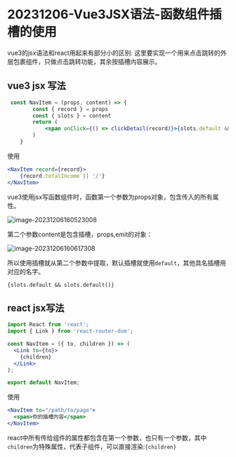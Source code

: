 # 20231206-Vue3JSX语法-函数组件插槽的使用

vue3的jsx语法和react用起来有部分小的区别: 这里要实现一个用来点击跳转的外层包裹组件，只做点击跳转功能，其余按插槽内容展示。

## vue3 jsx 写法

```jsx
 const NavItem = (props, content) => {
        const { record } = props
        const { slots } = content
        return (
            <span onClick={() => clickDetail(record)}>{slots.default && slots.default()}</span>
        )
    }
```

使用

```jsx
<NavItem record={record}>
    {record.totalIncome || '/'}
</NavItem>
```

vue3使用jsx写函数组件时，函数第一个参数为props对象，包含传入的所有属性。

![image-20231206160523008](https://s2.loli.net/2023/12/06/nGqtYcz82lXi6xu.png)

第二个参数content是包含插槽，props,emit的对象：

![image-20231206160617308](https://s2.loli.net/2023/12/06/ltBNPDkMGp5reac.png)

所以使用插槽就从第二个参数中提取，默认插槽就使用`default`，其他具名插槽用对应的名字。

`{slots.default && slots.default()}`

## react jsx写法

```jsx
import React from 'react';
import { Link } from 'react-router-dom';

const NavItem = ({ to, children }) => (
  <Link to={to}>
    {children}
  </Link>
);

export default NavItem;
```

使用

```jsx
<NavItem to="/path/to/page">
  <span>你的插槽内容</span>
</NavItem>
```

react中所有传给组件的属性都包含在第一个参数，也只有一个参数，其中`children`为特殊属性，代表子组件，可以直接渲染:`{children}`